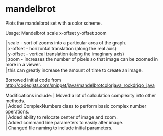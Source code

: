 # mandelbrot

Plots the mandelbrot set with a color scheme.

Usage: Mandelbrot scale x-offset y-offset zoom

| scale     - sort of zooms into a particular area of the graph.  
| x-offset  - horizontal translation (along the real axis)  
| y-offset  - vertical translation (along the imaginary axis)  
| zoom      - increases the number of pixels so that image can be zoomed in more in a viewer.  
|            this can greatly increase the amount of time to create an image.  

Borrowed initial code from http://codegists.com/snippet/java/mandelbrotcolorjava_rockdrigo_java

Modifications include:
| Moved a lot of calculation complexity into other methods.  
| Added ComplexNumbers class to perform basic complex number operations.  
| Added ability to relocate center of image and zoom.  
| Added command line parameters to easily alter image.  
| Changed file naming to include initial parameters.  
